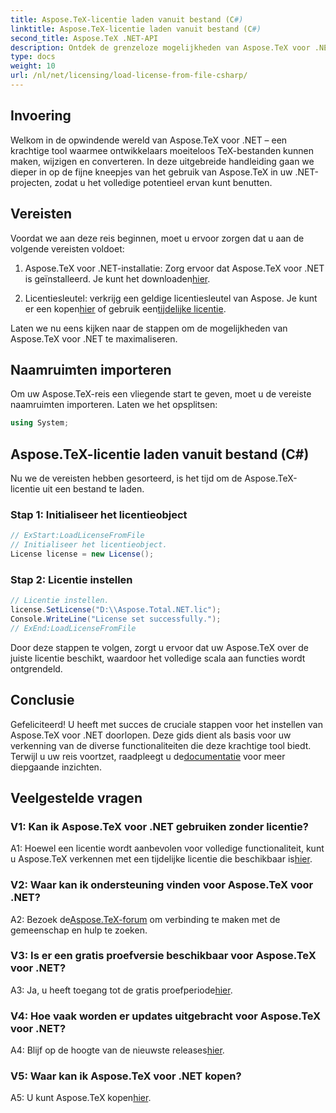 ```yaml
---
title: Aspose.TeX-licentie laden vanuit bestand (C#)
linktitle: Aspose.TeX-licentie laden vanuit bestand (C#)
second_title: Aspose.TeX .NET-API
description: Ontdek de grenzeloze mogelijkheden van Aspose.TeX voor .NET. Creëer, wijzig en converteer naadloos TeX-bestanden.
type: docs
weight: 10
url: /nl/net/licensing/load-license-from-file-csharp/
---
```

## Invoering

Welkom in de opwindende wereld van Aspose.TeX voor .NET – een krachtige tool waarmee ontwikkelaars moeiteloos TeX-bestanden kunnen maken, wijzigen en converteren. In deze uitgebreide handleiding gaan we dieper in op de fijne kneepjes van het gebruik van Aspose.TeX in uw .NET-projecten, zodat u het volledige potentieel ervan kunt benutten.

## Vereisten

Voordat we aan deze reis beginnen, moet u ervoor zorgen dat u aan de volgende vereisten voldoet:

1.  Aspose.TeX voor .NET-installatie: Zorg ervoor dat Aspose.TeX voor .NET is geïnstalleerd. Je kunt het downloaden[hier](https://releases.aspose.com/tex/net/).

2.  Licentiesleutel: verkrijg een geldige licentiesleutel van Aspose. Je kunt er een kopen[hier](https://purchase.aspose.com/buy) of gebruik een[tijdelijke licentie](https://purchase.aspose.com/temporary-license/).

Laten we nu eens kijken naar de stappen om de mogelijkheden van Aspose.TeX voor .NET te maximaliseren.

## Naamruimten importeren

Om uw Aspose.TeX-reis een vliegende start te geven, moet u de vereiste naamruimten importeren. Laten we het opsplitsen:

```csharp
using System;
```

## Aspose.TeX-licentie laden vanuit bestand (C#)

Nu we de vereisten hebben gesorteerd, is het tijd om de Aspose.TeX-licentie uit een bestand te laden.

### Stap 1: Initialiseer het licentieobject

```csharp
// ExStart:LoadLicenseFromFile
// Initialiseer het licentieobject.
License license = new License();
```

### Stap 2: Licentie instellen

```csharp
// Licentie instellen.
license.SetLicense("D:\\Aspose.Total.NET.lic");
Console.WriteLine("License set successfully.");
// ExEnd:LoadLicenseFromFile
```

Door deze stappen te volgen, zorgt u ervoor dat uw Aspose.TeX over de juiste licentie beschikt, waardoor het volledige scala aan functies wordt ontgrendeld.

## Conclusie

 Gefeliciteerd! U heeft met succes de cruciale stappen voor het instellen van Aspose.TeX voor .NET doorlopen. Deze gids dient als basis voor uw verkenning van de diverse functionaliteiten die deze krachtige tool biedt. Terwijl u uw reis voortzet, raadpleegt u de[documentatie](https://reference.aspose.com/tex/net/) voor meer diepgaande inzichten.

## Veelgestelde vragen

### V1: Kan ik Aspose.TeX voor .NET gebruiken zonder licentie?

 A1: Hoewel een licentie wordt aanbevolen voor volledige functionaliteit, kunt u Aspose.TeX verkennen met een tijdelijke licentie die beschikbaar is[hier](https://purchase.aspose.com/temporary-license/).

### V2: Waar kan ik ondersteuning vinden voor Aspose.TeX voor .NET?

 A2: Bezoek de[Aspose.TeX-forum](https://forum.aspose.com/c/tex/47) om verbinding te maken met de gemeenschap en hulp te zoeken.

### V3: Is er een gratis proefversie beschikbaar voor Aspose.TeX voor .NET?

 A3: Ja, u heeft toegang tot de gratis proefperiode[hier](https://releases.aspose.com/).

### V4: Hoe vaak worden er updates uitgebracht voor Aspose.TeX voor .NET?

 A4: Blijf op de hoogte van de nieuwste releases[hier](https://releases.aspose.com/tex/net/).

### V5: Waar kan ik Aspose.TeX voor .NET kopen?

 A5: U kunt Aspose.TeX kopen[hier](https://purchase.aspose.com/buy).